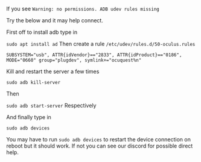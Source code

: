 If you see 
`Warning: no permissions. ADB udev rules missing`

Try the below and it may help connect.

First off to install adb type in

`sudo apt install ad`
Then create a rule
`/etc/udev/rules.d/50-oculus.rules`

`SUBSYSTEM="usb", ATTR{idVendor}=="2833", ATTR{idProduct}=="0186", MODE="0660" group="plugdev", symlink+="ocuquest%n"`

Kill and restart the server a few times

`sudo adb kill-server`

Then

`sudo adb start-server`
Respectively 

And finally type in

`sudo adb devices`

You may have to run `sudo adb devices` to restart the device connection on reboot but it should work. If not you can see our discord for possible direct help.